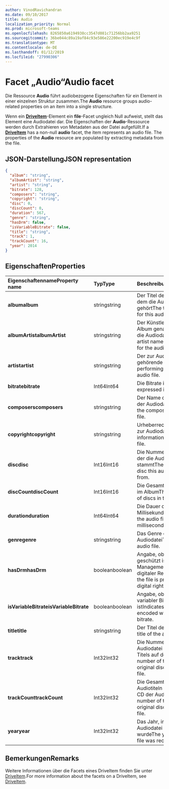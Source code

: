 ```yaml
---
author: VinodRavichandran
ms.date: 09/10/2017
title: Audio
localization_priority: Normal
ms.prod: microsoft-teams
ms.openlocfilehash: 8265850a6194938cc3547d081c71256bb2aa9251
ms.sourcegitcommit: 36be044c89a19af84c93e586e22200ec919e4c9f
ms.translationtype: MT
ms.contentlocale: de-DE
ms.lasthandoff: 01/12/2019
ms.locfileid: "27990306"
---
```

# <a name="audio-facet"></a><span data-ttu-id="eeb6c-102">Facet „Audio“</span><span class="sxs-lookup"><span data-stu-id="eeb6c-102">Audio facet</span></span>

<span data-ttu-id="eeb6c-103">Die Ressource **Audio** führt audiobezogene Eigenschaften für ein Element in einer einzelnen Struktur zusammen.</span><span class="sxs-lookup"><span data-stu-id="eeb6c-103">The **Audio** resource groups audio-related properties on an item into a single structure.</span></span>

<span data-ttu-id="eeb6c-p101">Wenn ein [**DriveItem**](driveitem.md)-Element ein **file**-Facet ungleich Null aufweist, stellt das Element eine Audiodatei dar. Die Eigenschaften der **Audio**-Ressource werden durch Extrahieren von Metadaten aus der Datei aufgefüllt.</span><span class="sxs-lookup"><span data-stu-id="eeb6c-p101">If a [**DriveItem**](driveitem.md) has a non-null **audio** facet, the item represents an audio file. The properties of the **Audio** resource are populated by extracting metadata from the file.</span></span> 

## <a name="json-representation"></a><span data-ttu-id="eeb6c-106">JSON-Darstellung</span><span class="sxs-lookup"><span data-stu-id="eeb6c-106">JSON representation</span></span>

<!-- { "blockType": "resource", "@odata.type": "microsoft.graph.audio" } -->
```json
{
  "album": "string",
  "albumArtist": "string",
  "artist": "string",
  "bitrate": 128,
  "composers": "string",
  "copyright": "string",
  "disc": 0,
  "discCount": 0,
  "duration": 567,
  "genre": "string",
  "hasDrm": false,
  "isVariableBitrate": false,
  "title": "string",
  "track": 1,
  "trackCount": 16,
  "year": 2014
}
```

## <a name="properties"></a><span data-ttu-id="eeb6c-107">Eigenschaften</span><span class="sxs-lookup"><span data-stu-id="eeb6c-107">Properties</span></span>

| <span data-ttu-id="eeb6c-108">Eigenschaftenname</span><span class="sxs-lookup"><span data-stu-id="eeb6c-108">Property name</span></span>         | <span data-ttu-id="eeb6c-109">Typ</span><span class="sxs-lookup"><span data-stu-id="eeb6c-109">Type</span></span>    | <span data-ttu-id="eeb6c-110">Beschreibung</span><span class="sxs-lookup"><span data-stu-id="eeb6c-110">Description</span></span>                                                          |
|:----------------------|:--------|:---------------------------------------------------------------------|
| <span data-ttu-id="eeb6c-111">**album**</span><span class="sxs-lookup"><span data-stu-id="eeb6c-111">**album**</span></span>             | <span data-ttu-id="eeb6c-112">string</span><span class="sxs-lookup"><span data-stu-id="eeb6c-112">string</span></span>  | <span data-ttu-id="eeb6c-113">Der Titel des Albums, zu dem die Audiodatei gehört</span><span class="sxs-lookup"><span data-stu-id="eeb6c-113">The title of the album for this audio file.</span></span>                          |
| <span data-ttu-id="eeb6c-114">**albumArtist**</span><span class="sxs-lookup"><span data-stu-id="eeb6c-114">**albumArtist**</span></span>       | <span data-ttu-id="eeb6c-115">string</span><span class="sxs-lookup"><span data-stu-id="eeb6c-115">string</span></span>  | <span data-ttu-id="eeb6c-116">Der Künstler, der für das Album genannt ist, zu dem die Audiodatei gehört</span><span class="sxs-lookup"><span data-stu-id="eeb6c-116">The artist named on the album for the audio file.</span></span>                    |
| <span data-ttu-id="eeb6c-117">**artist**</span><span class="sxs-lookup"><span data-stu-id="eeb6c-117">**artist**</span></span>            | <span data-ttu-id="eeb6c-118">string</span><span class="sxs-lookup"><span data-stu-id="eeb6c-118">string</span></span>  | <span data-ttu-id="eeb6c-119">Der zur Audiodatei gehörende Künstler</span><span class="sxs-lookup"><span data-stu-id="eeb6c-119">The performing artist for the audio file.</span></span>                            |
| <span data-ttu-id="eeb6c-120">**bitrate**</span><span class="sxs-lookup"><span data-stu-id="eeb6c-120">**bitrate**</span></span>           | <span data-ttu-id="eeb6c-121">Int64</span><span class="sxs-lookup"><span data-stu-id="eeb6c-121">Int64</span></span>   | <span data-ttu-id="eeb6c-122">Die Bitrate in KBit/s</span><span class="sxs-lookup"><span data-stu-id="eeb6c-122">Bitrate expressed in kbps.</span></span>                                           |
| <span data-ttu-id="eeb6c-123">**composers**</span><span class="sxs-lookup"><span data-stu-id="eeb6c-123">**composers**</span></span>         | <span data-ttu-id="eeb6c-124">string</span><span class="sxs-lookup"><span data-stu-id="eeb6c-124">string</span></span>  | <span data-ttu-id="eeb6c-125">Der Name des Komponisten der Audiodatei</span><span class="sxs-lookup"><span data-stu-id="eeb6c-125">The name of the composer of the audio file.</span></span>                          |
| <span data-ttu-id="eeb6c-126">**copyright**</span><span class="sxs-lookup"><span data-stu-id="eeb6c-126">**copyright**</span></span>         | <span data-ttu-id="eeb6c-127">string</span><span class="sxs-lookup"><span data-stu-id="eeb6c-127">string</span></span>  | <span data-ttu-id="eeb6c-128">Urheberrechtsinformationen zur Audiodatei</span><span class="sxs-lookup"><span data-stu-id="eeb6c-128">Copyright information for the audio file.</span></span>                            |
| <span data-ttu-id="eeb6c-129">**disc**</span><span class="sxs-lookup"><span data-stu-id="eeb6c-129">**disc**</span></span>              | <span data-ttu-id="eeb6c-130">Int16</span><span class="sxs-lookup"><span data-stu-id="eeb6c-130">Int16</span></span>   | <span data-ttu-id="eeb6c-131">Die Nummer der CD, von der die Audiodatei stammt</span><span class="sxs-lookup"><span data-stu-id="eeb6c-131">The number of the disc this audio file came from.</span></span>                    |
| <span data-ttu-id="eeb6c-132">**discCount**</span><span class="sxs-lookup"><span data-stu-id="eeb6c-132">**discCount**</span></span>         | <span data-ttu-id="eeb6c-133">Int16</span><span class="sxs-lookup"><span data-stu-id="eeb6c-133">Int16</span></span>   | <span data-ttu-id="eeb6c-134">Die Gesamtanzahl von CDs im Album</span><span class="sxs-lookup"><span data-stu-id="eeb6c-134">The total number of discs in this album.</span></span>                             |
| <span data-ttu-id="eeb6c-135">**duration**</span><span class="sxs-lookup"><span data-stu-id="eeb6c-135">**duration**</span></span>          | <span data-ttu-id="eeb6c-136">Int64</span><span class="sxs-lookup"><span data-stu-id="eeb6c-136">Int64</span></span>   | <span data-ttu-id="eeb6c-137">Die Dauer der Audiodatei in Millisekunden</span><span class="sxs-lookup"><span data-stu-id="eeb6c-137">Duration of the audio file, expressed in milliseconds</span></span>                |
| <span data-ttu-id="eeb6c-138">**genre**</span><span class="sxs-lookup"><span data-stu-id="eeb6c-138">**genre**</span></span>             | <span data-ttu-id="eeb6c-139">string</span><span class="sxs-lookup"><span data-stu-id="eeb6c-139">string</span></span>  | <span data-ttu-id="eeb6c-140">Das Genre der Audiodatei</span><span class="sxs-lookup"><span data-stu-id="eeb6c-140">The genre of this audio file.</span></span>                                        |
| <span data-ttu-id="eeb6c-141">**hasDrm**</span><span class="sxs-lookup"><span data-stu-id="eeb6c-141">**hasDrm**</span></span>            | <span data-ttu-id="eeb6c-142">boolean</span><span class="sxs-lookup"><span data-stu-id="eeb6c-142">boolean</span></span> | <span data-ttu-id="eeb6c-143">Angabe, ob die Datei DRM-geschützt ist (Digital Rights Management, Verwaltung digitaler Rechte)</span><span class="sxs-lookup"><span data-stu-id="eeb6c-143">Indicates if the file is protected with digital rights management.</span></span>   |
| <span data-ttu-id="eeb6c-144">**isVariableBitrate**</span><span class="sxs-lookup"><span data-stu-id="eeb6c-144">**isVariableBitrate**</span></span> | <span data-ttu-id="eeb6c-145">boolean</span><span class="sxs-lookup"><span data-stu-id="eeb6c-145">boolean</span></span> | <span data-ttu-id="eeb6c-146">Angabe, ob die Datei mit variabler Bitrate codiert ist</span><span class="sxs-lookup"><span data-stu-id="eeb6c-146">Indicates if the file is encoded with a variable bitrate.</span></span>            |
| <span data-ttu-id="eeb6c-147">**title**</span><span class="sxs-lookup"><span data-stu-id="eeb6c-147">**title**</span></span>             | <span data-ttu-id="eeb6c-148">string</span><span class="sxs-lookup"><span data-stu-id="eeb6c-148">string</span></span>  | <span data-ttu-id="eeb6c-149">Der Titel der Audiodatei</span><span class="sxs-lookup"><span data-stu-id="eeb6c-149">The title of the audio file.</span></span>                                         |
| <span data-ttu-id="eeb6c-150">**track**</span><span class="sxs-lookup"><span data-stu-id="eeb6c-150">**track**</span></span>             | <span data-ttu-id="eeb6c-151">Int32</span><span class="sxs-lookup"><span data-stu-id="eeb6c-151">Int32</span></span>   | <span data-ttu-id="eeb6c-152">Die Nummer des der Audiodatei entsprechenden Titels auf der Quell-CD</span><span class="sxs-lookup"><span data-stu-id="eeb6c-152">The number of the track on the original disc for this audio file.</span></span>    |
| <span data-ttu-id="eeb6c-153">**trackCount**</span><span class="sxs-lookup"><span data-stu-id="eeb6c-153">**trackCount**</span></span>        | <span data-ttu-id="eeb6c-154">Int32</span><span class="sxs-lookup"><span data-stu-id="eeb6c-154">Int32</span></span>   | <span data-ttu-id="eeb6c-155">Die Gesamtanzahl von Audiotiteln auf der Quell-CD der Audiodatei</span><span class="sxs-lookup"><span data-stu-id="eeb6c-155">The total number of tracks on the original disc for this audio file.</span></span> |
| <span data-ttu-id="eeb6c-156">**year**</span><span class="sxs-lookup"><span data-stu-id="eeb6c-156">**year**</span></span>              | <span data-ttu-id="eeb6c-157">Int32</span><span class="sxs-lookup"><span data-stu-id="eeb6c-157">Int32</span></span>   | <span data-ttu-id="eeb6c-158">Das Jahr, in dem die Audiodatei aufgenommen wurde</span><span class="sxs-lookup"><span data-stu-id="eeb6c-158">The year the audio file was recorded.</span></span>                                |

[item-resource]: ../resources/driveitem.md

## <a name="remarks"></a><span data-ttu-id="eeb6c-159">Bemerkungen</span><span class="sxs-lookup"><span data-stu-id="eeb6c-159">Remarks</span></span>

<span data-ttu-id="eeb6c-160">Weitere Informationen über die Facets eines DriveItem finden Sie unter [DriveItem](driveitem.md).</span><span class="sxs-lookup"><span data-stu-id="eeb6c-160">For more information about the facets on a DriveItem, see [DriveItem](driveitem.md).</span></span>

<!-- {
  "type": "#page.annotation",
  "description": "The audio facet provides information about music or audio metadata.",
  "keywords": "music,audio,metadata,onedrive",
  "section": "documentation",
  "tocPath": "Facets/Audio"
} -->
